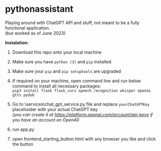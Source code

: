 # pythonassistant

Playing around with ChatGPT API and stuff, not meant to be a fully functional application.  
(but worked as of June 2023)  

**Instalation:**  
1. Download this repo onto your local machine  

2. Make sure you have `python (3)` and `pip` installed.  

3. Make sure your `pip` and `pip setuptools` are upgraded   

3. If required on your machine, open command line and run below command to install all necessary packages:  
`pip3 install flask flask_cors speech_recognition whisper openai gtts pydub`  

4. Go to \services\chat_gpt_service.py file and replace `yourChatGPTKey` placeholder with your actual ChatGPT key  
*(you can create it at https://platform.openai.com/account/api-keys if you have an account on OpenAI)*

5. run app.py  

6. open frontend_starting_button.html with any browser you like and click the button  